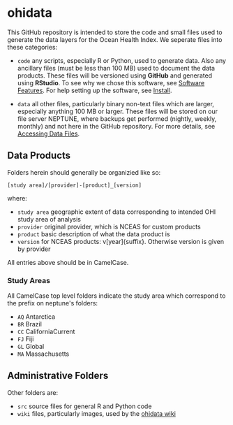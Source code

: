 ohidata
=======

This GitHub repository is intended to store the code and small files used to generate the data layers for the Ocean Health Index. We seperate files into these categories:

* `code` any scripts, especially R or Python, used to generate data. Also any ancillary files (must be less than 100 MB) used to document the data products. These files will be versioned using **GitHub** and generated using **RStudio**. To see why we chose this software, see [Software Features](https://github.com/OHI-Science/ohidata/wiki/Software-Features). For help setting up the software, see [Install](https://github.com/OHI-Science/ohidata/wiki/Install).

* `data` all other files, particularly binary non-text files which are larger, especially anything 100 MB or larger. These files will be stored on our file server NEPTUNE, where backups get performed (nightly, weekly, monthly) and not here in the GitHub repository. For more details, see [Accessing Data Files](https://github.com/OHI-Science/ohidata/wiki/Accessing-Data-Files).

## Data Products

Folders herein should generally be organizied like so:

    [study area]/[provider]-[product]_[version]

where:

 * `study area` geographic extent of data corresponding to intended OHI study area of analysis 
 * `provider` original provider, which is NCEAS for custom products
 * `product` basic description of what the data product is
 * `version` for NCEAS products: v[year]{suffix}. Otherwise version is given by provider

All entries above should be in CamelCase.

### Study Areas

All CamelCase top level folders indicate the study area which correspond to the prefix on neptune's folders:
* `AQ` Antarctica
* `BR` Brazil
* `CC` CaliforniaCurrent
* `FJ` Fiji
* `GL` Global
* `MA` Massachusetts

## Administrative Folders

Other folders are:
* `src` source files for general R and Python code 
* `wiki` files, particularly images, used by the [ohidata wiki](https://github.com/OHI-Science/ohidata/wiki/_pages)
